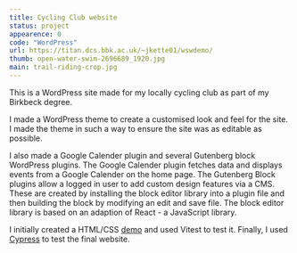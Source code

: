 ```yaml
---
title: Cycling Club website
status: project
appearence: 0
code: "WordPress"
url: https://titan.dcs.bbk.ac.uk/~jkette01/wswdemo/
thumb: open-water-swim-2696689_1920.jpg
main: trail-riding-crop.jpg
---
```


This is a WordPress site made for my locally cycling club as part of my Birkbeck degree. 

I made a WordPress theme to create a customised look and feel for the site. I made the theme in such a way to ensure the site was as editable as possible.

I also made a Google Calender plugin and several Gutenberg block WordPress plugins. The Google Calender plugin fetches data and displays events from a Google Calender on the home page. The Gutenberg Block plugins allow a logged in user to add custom design features via a CMS. These are created by installing the block editor library into a plugin file and then building the block by modifying an edit and save file. The block editor library is based on an adaption of React - a JavaScript library. 

I initially created a HTML/CSS [demo](https://titan.dcs.bbk.ac.uk/~jkette01/wswstatic/) and used Vitest to test it. Finally, I used [Cypress](https://www.cypress.io/) to test the final website. 
